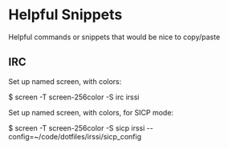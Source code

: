 # Helpful Snippets

Helpful commands or snippets that would be nice to copy/paste

## IRC

Set up named screen, with colors:

  $ screen -T screen-256color -S irc irssi

Set up named screen, with colors, for SICP mode:

  $ screen -T screen-256color -S sicp irssi --config=~/code/dotfiles/irssi/sicp_config

